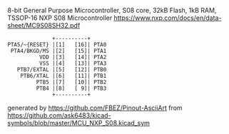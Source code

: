 8-bit General Purpose Microcontroller, S08 core, 32kB Flash, 1kB RAM, TSSOP-16
NXP S08 Microcontroller
https://www.nxp.com/docs/en/data-sheet/MC9S08SH32.pdf


	              +----------+
	PTA5/~{RESET} |[1]   [16]| PTA0
	 PTA4/BKGD/MS |[2]   [15]| PTA1
	          VDD |[3]   [14]| PTA2
	          VSS |[4]   [13]| PTA3
	   PTB7/EXTAL |[5]   [12]| PTB0
	    PTB6/XTAL |[6]   [11]| PTB1
	         PTB5 |[7]   [10]| PTB2
	         PTB4 |[8]   [ 9]| PTB3
	              +----------+


generated by https://github.com/FBEZ/Pinout-AsciiArt from https://github.com/ask6483/kicad-symbols/blob/master/MCU_NXP_S08.kicad_sym